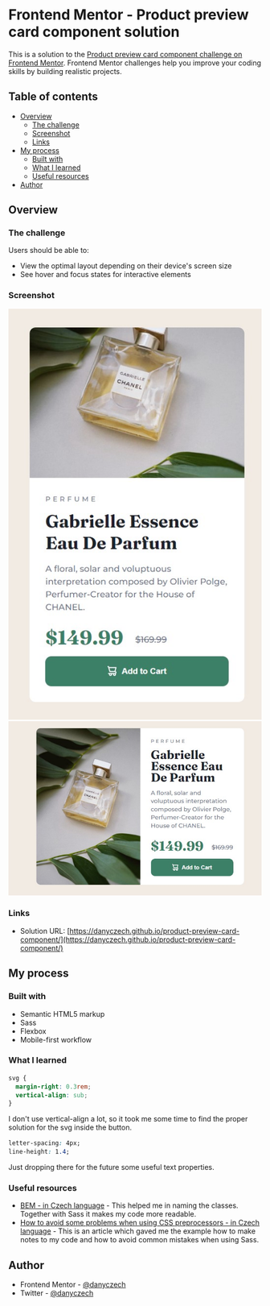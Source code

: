 # Frontend Mentor - Product preview card component solution

This is a solution to the [Product preview card component challenge on Frontend Mentor](https://www.frontendmentor.io/challenges/product-preview-card-component-GO7UmttRfa). Frontend Mentor challenges help you improve your coding skills by building realistic projects.

## Table of contents

- [Overview](#overview)
  - [The challenge](#the-challenge)
  - [Screenshot](#screenshot)
  - [Links](#links)
- [My process](#my-process)
  - [Built with](#built-with)
  - [What I learned](#what-i-learned)
  - [Useful resources](#useful-resources)
- [Author](#author)

## Overview

### The challenge

Users should be able to:

- View the optimal layout depending on their device's screen size
- See hover and focus states for interactive elements

### Screenshot

![](./screenshot.jpg)
![](./screenshot_desktop.jpg)

### Links

- Solution URL: [https://danyczech.github.io/product-preview-card-component/](https://danyczech.github.io/product-preview-card-component/)

## My process

### Built with

- Semantic HTML5 markup
- Sass
- Flexbox
- Mobile-first workflow

### What I learned

```css
svg {
  margin-right: 0.3rem;
  vertical-align: sub;
}
```

I don't use vertical-align a lot, so it took me some time to find the proper solution for the svg inside the button.

```css
letter-spacing: 4px;
line-height: 1.4;
```

Just dropping there for the future some useful text properties.

### Useful resources

- [BEM - in Czech language](https://www.vzhurudolu.cz/prirucka/bem) - This helped me in naming the classes. Together with Sass it makes my code more readable.
- [How to avoid some problems when using CSS preprocessors - in Czech language](https://www.vzhurudolu.cz/blog/65-css-kod-problemy#1-zavorkove-peklo-a-monoliticnost) - This is an article which gaved me the example how to make notes to my code and how to avoid common mistakes when using Sass.

## Author

- Frontend Mentor - [@danyczech](https://www.frontendmentor.io/profile/yourusername)
- Twitter - [@danyczech](https://www.twitter.com/yourusername)

